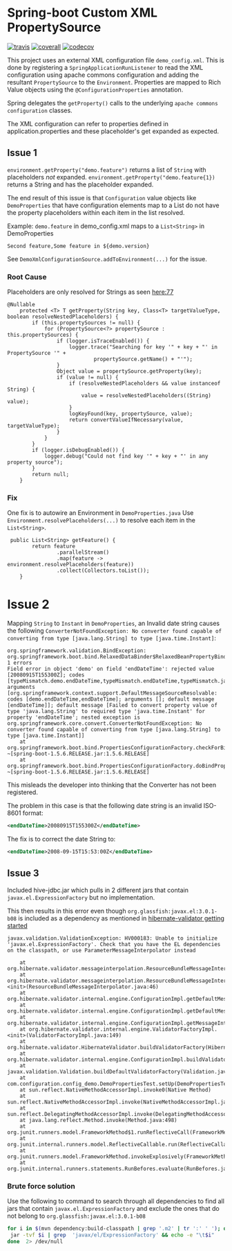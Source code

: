 # Spring-boot Custom XML PropertySource 
[![travis](https://travis-ci.org/66-24/config_demo.svg?branch=master)](https://travis-ci.org/66-24/config_demo) 
[![coverall](https://coveralls.io/repos/github/66-24/config_demo/badge.svg?branch=master)](https://coveralls.io/github/66-24/config_demo?branch=master)
[![codecov](https://codecov.io/gh/66-24/config_demo/branch/master/graph/badge.svg)](https://codecov.io/gh/66-24/config_demo)

This project uses an external XML configuration file `demo_config.xml`.
This is done by registering a `SpringApplicationRunListener` to read the XML 
configuration using apache commons configuration and adding the resultant 
`PropertySource` to the `Environment`.
Properties are mapped to Rich Value objects using the `@ConfigurationProperties` annotation.

Spring delegates the `getProperty()` calls to the underlying
`apache commons configuration` classes. 

The XML configuration can refer to properties defined in application.properties
and these placeholder's get expanded as expected.

## Issue 1
`environment.getProperty("demo.feature")` returns a list of `String`
with placeholders _not_ expanded.
`environment.getProperty("demo.feature{1})` returns a String and has
the placeholder expanded.

The end result of this issue is that `Configuration` value 
objects like `DemoProperties` that have configuration elements map to 
a List<String> do not have the property placeholders 
within each item in the list resolved.

Example: `demo.feature` in demo_config.xml maps to a `List<String>` in DemoProperties
```
Second feature,Some feature in ${demo.version}
```


See `DemoXmlConfigurationSource.addToEnvironment(...)` for  the issue.  

### Root Cause
Placeholders are only resolved for Strings as seen 
[here:77](https://github.com/spring-projects/spring-framework/blob/master/spring-core/src/main/java/org/springframework/core/env/PropertySourcesPropertyResolver.java)
```
@Nullable
	protected <T> T getProperty(String key, Class<T> targetValueType, boolean resolveNestedPlaceholders) {
		if (this.propertySources != null) {
			for (PropertySource<?> propertySource : this.propertySources) {
				if (logger.isTraceEnabled()) {
					logger.trace("Searching for key '" + key + "' in PropertySource '" +
							propertySource.getName() + "'");
				}
				Object value = propertySource.getProperty(key);
				if (value != null) {
					if (resolveNestedPlaceholders && value instanceof String) {
						value = resolveNestedPlaceholders((String) value);
					}
					logKeyFound(key, propertySource, value);
					return convertValueIfNecessary(value, targetValueType);
				}
			}
		}
		if (logger.isDebugEnabled()) {
			logger.debug("Could not find key '" + key + "' in any property source");
		}
		return null;
	}
```
### Fix
One fix is to autowire an Environment in `DemoProperties.java`
Use `Environment.resolvePlaceholders(...)` to resolve each
item in the `List<String>`.

```
 public List<String> getFeature() {
        return feature
                .parallelStream()
                .map(feature -> environment.resolvePlaceholders(feature))
                .collect(Collectors.toList());
    }
```

# Issue 2
Mapping `String` to `Instant` in `DemoProperties`, an Invalid date string 
causes the following `ConverterNotFoundException: No converter found capable of converting from type [java.lang.String] to type [java.time.Instant]`:
```
org.springframework.validation.BindException: org.springframework.boot.bind.RelaxedDataBinder$RelaxedBeanPropertyBindingResult: 1 errors
Field error in object 'demo' on field 'endDateTime': rejected value [20080915T155300Z]; codes [typeMismatch.demo.endDateTime,typeMismatch.endDateTime,typeMismatch.java.time.Instant,typeMismatch]; arguments [org.springframework.context.support.DefaultMessageSourceResolvable: codes [demo.endDateTime,endDateTime]; arguments []; default message [endDateTime]]; default message [Failed to convert property value of type 'java.lang.String' to required type 'java.time.Instant' for property 'endDateTime'; nested exception is org.springframework.core.convert.ConverterNotFoundException: No converter found capable of converting from type [java.lang.String] to type [java.time.Instant]]
	at org.springframework.boot.bind.PropertiesConfigurationFactory.checkForBindingErrors(PropertiesConfigurationFactory.java:359) ~[spring-boot-1.5.6.RELEASE.jar:1.5.6.RELEASE]
	at org.springframework.boot.bind.PropertiesConfigurationFactory.doBindPropertiesToTarget(PropertiesConfigurationFactory.java:276) ~[spring-boot-1.5.6.RELEASE.jar:1.5.6.RELEASE]

```
This misleads the developer into thinking that the Converter
has not been registered.

The problem in this case is that the following date string
is an invalid ISO-8601 format:

```xml
<endDateTime>20080915T155300Z</endDateTime>
```
The fix is to correct the date String to:
```xml
<endDateTime>2008-09-15T15:53:00Z</endDateTime>
```

## Issue 3
Included hive-jdbc.jar which pulls in 2 different
jars that contain `javax.el.ExpressionFactory` but no
implementation.

This then results in this error even though `org.glassfish:javax.el:3.0.1-b08`
is included as a dependency as mentioned in [hibernate-validator getting started](http://hibernate.org/validator/documentation/getting-started/)

```
javax.validation.ValidationException: HV000183: Unable to initialize 'javax.el.ExpressionFactory'. Check that you have the EL dependencies on the classpath, or use ParameterMessageInterpolator instead

	at org.hibernate.validator.messageinterpolation.ResourceBundleMessageInterpolator.buildExpressionFactory(ResourceBundleMessageInterpolator.java:122)
	at org.hibernate.validator.messageinterpolation.ResourceBundleMessageInterpolator.<init>(ResourceBundleMessageInterpolator.java:46)
	at org.hibernate.validator.internal.engine.ConfigurationImpl.getDefaultMessageInterpolator(ConfigurationImpl.java:420)
	at org.hibernate.validator.internal.engine.ConfigurationImpl.getDefaultMessageInterpolatorConfiguredWithClassLoader(ConfigurationImpl.java:596)
	at org.hibernate.validator.internal.engine.ConfigurationImpl.getMessageInterpolator(ConfigurationImpl.java:355)
	at org.hibernate.validator.internal.engine.ValidatorFactoryImpl.<init>(ValidatorFactoryImpl.java:149)
	at org.hibernate.validator.HibernateValidator.buildValidatorFactory(HibernateValidator.java:38)
	at org.hibernate.validator.internal.engine.ConfigurationImpl.buildValidatorFactory(ConfigurationImpl.java:322)
	at javax.validation.Validation.buildDefaultValidatorFactory(Validation.java:103)
	at com.configuration.config_demo.DemoPropertiesTest.setUp(DemoPropertiesTest.java:32)
	at sun.reflect.NativeMethodAccessorImpl.invoke0(Native Method)
	at sun.reflect.NativeMethodAccessorImpl.invoke(NativeMethodAccessorImpl.java:62)
	at sun.reflect.DelegatingMethodAccessorImpl.invoke(DelegatingMethodAccessorImpl.java:43)
	at java.lang.reflect.Method.invoke(Method.java:498)
	at org.junit.runners.model.FrameworkMethod$1.runReflectiveCall(FrameworkMethod.java:50)
	at org.junit.internal.runners.model.ReflectiveCallable.run(ReflectiveCallable.java:12)
	at org.junit.runners.model.FrameworkMethod.invokeExplosively(FrameworkMethod.java:47)
	at org.junit.internal.runners.statements.RunBefores.evaluate(RunBefores.java:24)
```
### Brute force solution
Use the following to command to search through all
dependencies to find all jars that contain
`javax.el.ExpressionFactory` and exclude the ones
that do not belong to `org.glassfish:javax.el:3.0.1-b08`

```bash
for i in $(mvn dependency:build-classpath | grep '.m2' | tr ':' ' '); do                                                                                                                                                               [19:14:33]
 jar -tvf $i | grep  'javax/el/ExpressionFactory' && echo -e "\t$i"
done  2> /dev/null
```